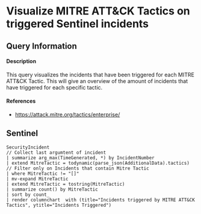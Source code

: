 # Visualize MITRE ATT&CK Tactics on triggered Sentinel incidents

## Query Information

#### Description
This query visualizes the incidents that have been triggered for each MITRE ATT&CK Tactic. This will give an overview of the amount of incidents that have triggered for each specific tactic. 

#### References
- https://attack.mitre.org/tactics/enterprise/

## Sentinel
```KQL
SecurityIncident
// Collect last argumtent of incident
| summarize arg_max(TimeGenerated, *) by IncidentNumber
| extend MitreTactic = todynamic(parse_json(AdditionalData).tactics)
// Filter only on Incidents that contain Mitre Tactic
| where MitreTactic != "[]"
| mv-expand MitreTactic
| extend MitreTactic = tostring(MitreTactic)
| summarize count() by MitreTactic
| sort by count_
| render columnchart  with (title="Incidents triggered by MITRE ATT&CK Tactics", ytitle="Incidents Triggered")
```
